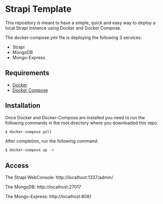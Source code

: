 # Strapi Template
This repository is meant to have a simple, quick and easy way to deploy a local Strapi instance using Docker and Docker Compose.

The docker-compose.yml file is deploying the following 3 services:

- Strapi
- MongoDB
- Mongo-Express

## Requirements

- [Docker](https://docs.docker.com/get-docker/)
- [Docker Compose](https://docs.docker.com/compose/install/)

## Installation

Once Docker and Docker-Compose are installed you need to run the following commands in the root directory where you downloaded this repo.

```bash
$ docker-compose pull
```
After completion, run the following command:
```bash
$ docker-compose up -d
```

## Access

The Strapi WebConsole: http://localhost:1337/admin/

The MongoDB: http://localhost:27017

The Mongo-Express: http://localhost:8081
